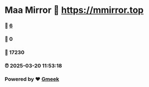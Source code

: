 # Maa Mirror :link: https://mmirror.top 
### :page_facing_up: [6](https://mmirror.top/tag.html) 
### :speech_balloon: 0 
### :hibiscus: 17230 
### :alarm_clock: 2025-03-20 11:53:18 
### Powered by :heart: [Gmeek](https://github.com/Meekdai/Gmeek)
